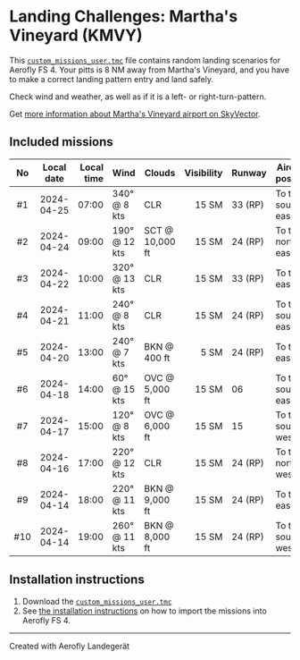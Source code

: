 # Landing Challenges: Martha's Vineyard (KMVY)

This [`custom_missions_user.tmc`](./custom_missions_user.tmc) file contains random landing scenarios for Aerofly FS 4.
Your pitts is 8 NM away from Martha's Vineyard, and you have to make a correct landing pattern entry and land safely.

Check wind and weather, as well as if it is a left- or right-turn-pattern.

Get [more information about Martha's Vineyard airport on SkyVector](https://skyvector.com/airport/KMVY).

## Included missions

| No  | Local date | Local time | Wind          | Clouds          | Visibility | Runway  | Aircraft position |
| :-: | ---------- | ---------: | ------------- | --------------- | ---------: | ------- | ----------------- |
| #1  | 2024-04-25 |      07:00 | 340° @  8 kts | CLR             |      15 SM | 33 (RP) | To the south-east |
| #2  | 2024-04-24 |      09:00 | 190° @ 12 kts | SCT @ 10,000 ft |      15 SM | 24 (RP) | To the north-east |
| #3  | 2024-04-22 |      10:00 | 320° @ 13 kts | CLR             |      15 SM | 33 (RP) | To the east       |
| #4  | 2024-04-21 |      11:00 | 240° @  8 kts | CLR             |      15 SM | 24 (RP) | To the south-east |
| #5  | 2024-04-20 |      13:00 | 240° @  7 kts | BKN @    400 ft |       5 SM | 24 (RP) | To the east       |
| #6  | 2024-04-18 |      14:00 |  60° @ 15 kts | OVC @  5,000 ft |      15 SM | 06      | To the south-east |
| #7  | 2024-04-17 |      15:00 | 120° @  8 kts | OVC @  6,000 ft |      15 SM | 15      | To the south-west |
| #8  | 2024-04-16 |      17:00 | 220° @ 12 kts | CLR             |      15 SM | 24 (RP) | To the north-west |
| #9  | 2024-04-14 |      18:00 | 220° @ 11 kts | BKN @  9,000 ft |      15 SM | 24 (RP) | To the east       |
| #10 | 2024-04-14 |      19:00 | 260° @ 11 kts | BKN @  8,000 ft |      15 SM | 24 (RP) | To the south-west |

## Installation instructions

1. Download the [`custom_missions_user.tmc`](./custom_missions_user.tmc)
2. See [the installation instructions](https://fboes.github.io/aerofly-missions/docs/generic-installation.html) on how to import the missions into Aerofly FS 4.

---

Created with Aerofly Landegerät